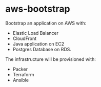 # aws-bootstrap
Bootstrap an application on AWS with:
* Elastic Load Balancer
* CloudFront
* Java application on EC2
* Postgres Database on RDS.

The infrastructure will be provisioned with:
* Packer
* Terraform
* Ansible
